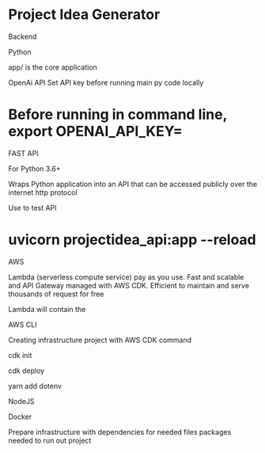# Project Idea Generator

Backend

Python

app/ is the core application

OpenAi API
Set API key before running main py code locally

# Before running in command line, export OPENAI_API_KEY=<Secret key>

FAST API

For Python 3.6+

Wraps Python application into an API that can be accessed publicly over the internet http protocol

Use to test API

# uvicorn projectidea_api:app --reload

AWS

Lambda (serverless compute service) pay as you use. Fast and scalable  
and API Gateway managed with AWS CDK. Efficient to maintain and serve thousands of request for free

Lambda will contain the

AWS CLI

Creating infrastructure project with AWS CDK command

cdk init

cdk deploy

yarn add dotenv

NodeJS

Docker

Prepare infrastructure with dependencies for needed files packages needed to run out project
